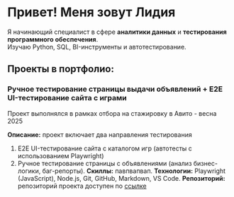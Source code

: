 # Привет! Меня зовут Лидия
Я начинающий специалист в сфере **аналитики данных** и **тестирования программного обеспечения**.  
Изучаю Python, SQL, BI-инструменты и автотестирование.

## Проекты в портфолио:

### Ручное тестирование страницы выдачи объявлений + E2E UI-тестирование сайта с играми
Проект выполнялся в рамках отбора на стажировку в Авито - весна 2025

**Описание:** проект включает два направления тестирования
1. E2E UI-тестирование сайта с каталогом игр (автотесты с использованием Playwright)
2. Ручное тестирование страницы с объявлениями (анализ бизнес-логики, баг-репорты).
**Скиллы:** павпвапвап.
**Технологии:** Playwright (JavaScript), Node.js, Git, GitHub, Markdown, VS Code.
**Репозиторий:** репозиторий проекта доступен по [ссылке](https://github.com/lidaEYE/avito-QA-trainee-spring-2025/tree/main)
